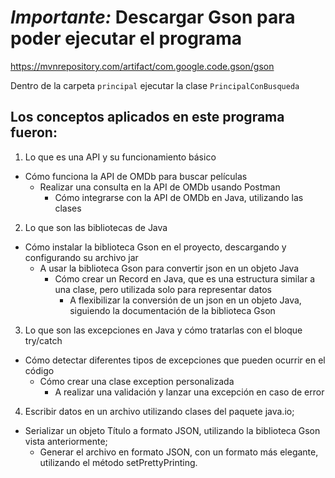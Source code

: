 # *Importante:* Descargar Gson para poder ejecutar el programa
  
https://mvnrepository.com/artifact/com.google.code.gson/gson

Dentro de la carpeta ```principal``` ejecutar la clase `PrincipalConBusqueda`

## Los conceptos aplicados en este programa fueron:

1. Lo que es una API y su funcionamiento básico
  - Cómo funciona la API de OMDb para buscar películas
    - Realizar una consulta en la API de OMDb usando Postman
      - Cómo integrarse con la API de OMDb en Java, utilizando las clases

2. Lo que son las bibliotecas de Java
  - Cómo instalar la biblioteca Gson en el proyecto, descargando y configurando su archivo jar
    - A usar la biblioteca Gson para convertir json en un objeto Java
      - Cómo crear un Record en Java, que es una estructura similar a una clase, pero utilizada solo para representar datos
        - A flexibilizar la conversión de un json en un objeto Java, siguiendo la documentación de la biblioteca Gson

3. Lo que son las excepciones en Java y cómo tratarlas con el bloque try/catch
  - Cómo detectar diferentes tipos de excepciones que pueden ocurrir en el código
    - Cómo crear una clase exception personalizada
      - A realizar una validación y lanzar una excepción en caso de error
     
4. Escribir datos en un archivo utilizando clases del paquete java.io;
  - Serializar un objeto Título a formato JSON, utilizando la biblioteca Gson vista anteriormente;
    - Generar el archivo en formato JSON, con un formato más elegante, utilizando el método setPrettyPrinting.
